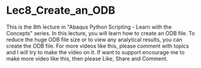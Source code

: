 # Lec8_Create_an_ODB
This is the 8th lecture in "Abaqus Python Scripting - Learn with the Concepts" series.
In this lecture, you will learn how to create an ODB file. To reduce the huge ODB file size or to view any analytical results, you can create
the ODB file.
For more videos like this, please comment with topics and I will  try to make the video on it.
If want to support encourage me to make more video like this, then please Like, Share and Comment.

